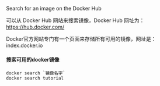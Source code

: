 
Search for an image on the Docker Hub

可以从 Docker Hub 网站来搜索镜像，Docker Hub 网址为： https://hub.docker.com/

Docker官方网站专门有一个页面来存储所有可用的镜像，网址是：index.docker.io

#### 搜索可用的docker镜像
    docker search `镜像名字`
    docker search tutorial